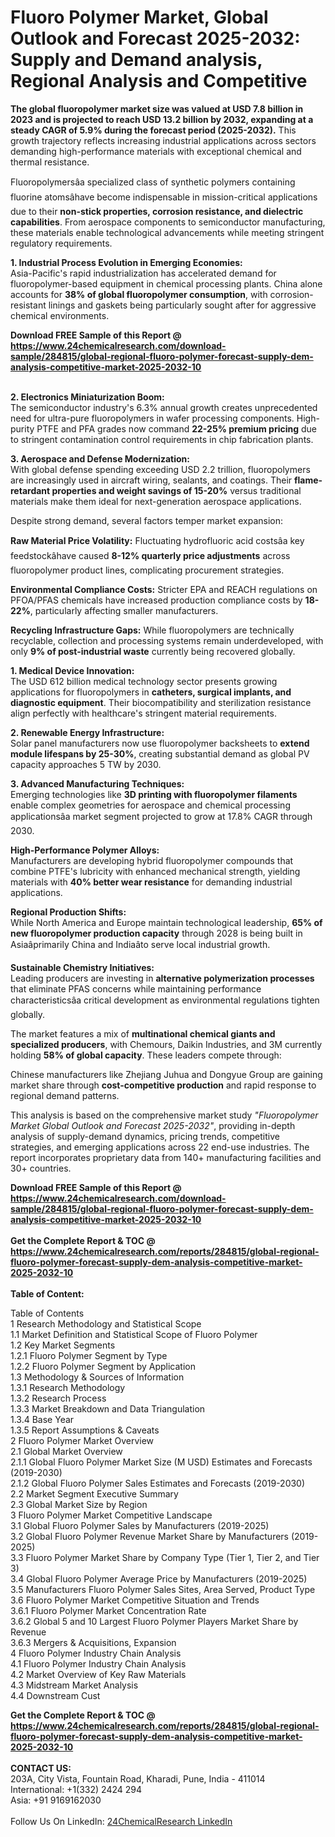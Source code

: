 <h1>Fluoro Polymer Market, Global Outlook and Forecast 2025-2032: Supply and Demand analysis, Regional Analysis and Competitive</h1><p><strong>The global fluoropolymer market size was valued at USD 7.8 billion in 2023 and is projected to reach USD 13.2 billion by 2032, expanding at a steady CAGR of 5.9% during the forecast period (2025-2032).</strong> This growth trajectory reflects increasing industrial applications across sectors demanding high-performance materials with exceptional chemical and thermal resistance.</p><p>Fluoropolymersâa specialized class of synthetic polymers containing fluorine atomsâhave become indispensable in mission-critical applications due to their <strong>non-stick properties, corrosion resistance, and dielectric capabilities</strong>. From aerospace components to semiconductor manufacturing, these materials enable technological advancements while meeting stringent regulatory requirements.</p><p><strong>1. Industrial Process Evolution in Emerging Economies:</strong><br>
Asia-Pacific's rapid industrialization has accelerated demand for fluoropolymer-based equipment in chemical processing plants. China alone accounts for <strong>38% of global fluoropolymer consumption</strong>, with corrosion-resistant linings and gaskets being particularly sought after for aggressive chemical environments.</p><div><b>Download FREE Sample of this Report @ 
            <a href="https://www.24chemicalresearch.com/download-sample/284815/global-regional-fluoro-polymer-forecast-supply-dem-analysis-competitive-market-2025-2032-10">
            https://www.24chemicalresearch.com/download-sample/284815/global-regional-fluoro-polymer-forecast-supply-dem-analysis-competitive-market-2025-2032-10</a></b></div><br><p><strong>2. Electronics Miniaturization Boom:</strong><br>
The semiconductor industry's 6.3% annual growth creates unprecedented need for ultra-pure fluoropolymers in wafer processing components. High-purity PTFE and PFA grades now command <strong>22-25% premium pricing</strong> due to stringent contamination control requirements in chip fabrication plants.</p><p><strong>3. Aerospace and Defense Modernization:</strong><br>
With global defense spending exceeding USD 2.2 trillion, fluoropolymers are increasingly used in aircraft wiring, sealants, and coatings. Their <strong>flame-retardant properties and weight savings of 15-20%</strong> versus traditional materials make them ideal for next-generation aerospace applications.</p><p>Despite strong demand, several factors temper market expansion:</p><p><strong>Raw Material Price Volatility:</strong> Fluctuating hydrofluoric acid costsâa key feedstockâhave caused <strong>8-12% quarterly price adjustments</strong> across fluoropolymer product lines, complicating procurement strategies.</p><p><strong>Environmental Compliance Costs:</strong> Stricter EPA and REACH regulations on PFOA/PFAS chemicals have increased production compliance costs by <strong>18-22%</strong>, particularly affecting smaller manufacturers.</p><p><strong>Recycling Infrastructure Gaps:</strong> While fluoropolymers are technically recyclable, collection and processing systems remain underdeveloped, with only <strong>9% of post-industrial waste</strong> currently being recovered globally.</p><p><strong>1. Medical Device Innovation:</strong><br>
The USD 612 billion medical technology sector presents growing applications for fluoropolymers in <strong>catheters, surgical implants, and diagnostic equipment</strong>. Their biocompatibility and sterilization resistance align perfectly with healthcare's stringent material requirements.</p><p><strong>2. Renewable Energy Infrastructure:</strong><br>
Solar panel manufacturers now use fluoropolymer backsheets to <strong>extend module lifespans by 25-30%</strong>, creating substantial demand as global PV capacity approaches 5 TW by 2030.</p><p><strong>3. Advanced Manufacturing Techniques:</strong><br>
Emerging technologies like <strong>3D printing with fluoropolymer filaments</strong> enable complex geometries for aerospace and chemical processing applicationsâa market segment projected to grow at 17.8% CAGR through 2030.</p><p><strong>High-Performance Polymer Alloys:</strong><br>
	Manufacturers are developing hybrid fluoropolymer compounds that combine PTFE's lubricity with enhanced mechanical strength, yielding materials with <strong>40% better wear resistance</strong> for demanding industrial applications.</p><p><strong>Regional Production Shifts:</strong><br>
	While North America and Europe maintain technological leadership, <strong>65% of new fluoropolymer production capacity</strong> through 2028 is being built in Asiaâprimarily China and Indiaâto serve local industrial growth.</p><p><strong>Sustainable Chemistry Initiatives:</strong><br>
	Leading producers are investing in <strong>alternative polymerization processes</strong> that eliminate PFAS concerns while maintaining performance characteristicsâa critical development as environmental regulations tighten globally.</p><p>The market features a mix of <strong>multinational chemical giants and specialized producers</strong>, with Chemours, Daikin Industries, and 3M currently holding <strong>58% of global capacity</strong>. These leaders compete through:</p><p>Chinese manufacturers like Zhejiang Juhua and Dongyue Group are gaining market share through <strong>cost-competitive production</strong> and rapid response to regional demand patterns.</p><p>This analysis is based on the comprehensive market study <em>"Fluoropolymer Market Global Outlook and Forecast 2025-2032"</em>, providing in-depth analysis of supply-demand dynamics, pricing trends, competitive strategies, and emerging applications across 22 end-use industries. The report incorporates proprietary data from 140+ manufacturing facilities and 30+ countries.</p><div><b>Download FREE Sample of this Report @ 
            <a href="https://www.24chemicalresearch.com/download-sample/284815/global-regional-fluoro-polymer-forecast-supply-dem-analysis-competitive-market-2025-2032-10">
            https://www.24chemicalresearch.com/download-sample/284815/global-regional-fluoro-polymer-forecast-supply-dem-analysis-competitive-market-2025-2032-10</a></b></div><br><div><b>Get the Complete Report & TOC @ 
            <a href="https://www.24chemicalresearch.com/reports/284815/global-regional-fluoro-polymer-forecast-supply-dem-analysis-competitive-market-2025-2032-10">
            https://www.24chemicalresearch.com/reports/284815/global-regional-fluoro-polymer-forecast-supply-dem-analysis-competitive-market-2025-2032-10</a></b></div><br>
            <b>Table of Content:</b><p>Table of Contents<br />
1 Research Methodology and Statistical Scope<br />
1.1 Market Definition and Statistical Scope of Fluoro Polymer<br />
1.2 Key Market Segments<br />
1.2.1 Fluoro Polymer Segment by Type<br />
1.2.2 Fluoro Polymer Segment by Application<br />
1.3 Methodology & Sources of Information<br />
1.3.1 Research Methodology<br />
1.3.2 Research Process<br />
1.3.3 Market Breakdown and Data Triangulation<br />
1.3.4 Base Year<br />
1.3.5 Report Assumptions & Caveats<br />
2 Fluoro Polymer Market Overview<br />
2.1 Global Market Overview<br />
2.1.1 Global Fluoro Polymer Market Size (M USD) Estimates and Forecasts (2019-2030)<br />
2.1.2 Global Fluoro Polymer Sales Estimates and Forecasts (2019-2030)<br />
2.2 Market Segment Executive Summary<br />
2.3 Global Market Size by Region<br />
3 Fluoro Polymer Market Competitive Landscape<br />
3.1 Global Fluoro Polymer Sales by Manufacturers (2019-2025)<br />
3.2 Global Fluoro Polymer Revenue Market Share by Manufacturers (2019-2025)<br />
3.3 Fluoro Polymer Market Share by Company Type (Tier 1, Tier 2, and Tier 3)<br />
3.4 Global Fluoro Polymer Average Price by Manufacturers (2019-2025)<br />
3.5 Manufacturers Fluoro Polymer Sales Sites, Area Served, Product Type<br />
3.6 Fluoro Polymer Market Competitive Situation and Trends<br />
3.6.1 Fluoro Polymer Market Concentration Rate<br />
3.6.2 Global 5 and 10 Largest Fluoro Polymer Players Market Share by Revenue<br />
3.6.3 Mergers & Acquisitions, Expansion<br />
4 Fluoro Polymer Industry Chain Analysis<br />
4.1 Fluoro Polymer Industry Chain Analysis<br />
4.2 Market Overview of Key Raw Materials<br />
4.3 Midstream Market Analysis<br />
4.4 Downstream Cust</p><div><b>Get the Complete Report & TOC @ 
            <a href="https://www.24chemicalresearch.com/reports/284815/global-regional-fluoro-polymer-forecast-supply-dem-analysis-competitive-market-2025-2032-10">
            https://www.24chemicalresearch.com/reports/284815/global-regional-fluoro-polymer-forecast-supply-dem-analysis-competitive-market-2025-2032-10</a></b></div><br><b>CONTACT US:</b><br>
            203A, City Vista, Fountain Road, Kharadi, Pune, India - 411014<br>
            International: +1(332) 2424 294<br>
            Asia: +91 9169162030 <br><br>
            Follow Us On LinkedIn: <a href="https://www.linkedin.com/company/24chemicalresearch/">24ChemicalResearch LinkedIn</a>